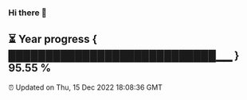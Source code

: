 ### Hi there 👋
⏳ Year progress { ████████████████████████████▁▁ } 95.55 %
---
⏰ Updated on Thu, 15 Dec 2022 18:08:36 GMT

